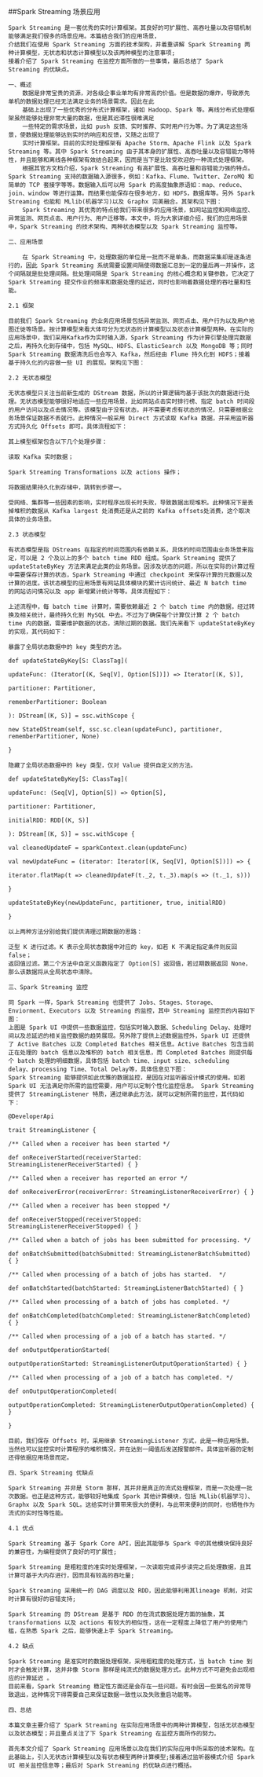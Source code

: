 ##Spark Streaming 场景应用


    Spark Streaming 是一套优秀的实时计算框架。其良好的可扩展性、高吞吐量以及容错机制能够满足我们很多的场景应用。本篇结合我们的应用场景，
    介结我们在使用 Spark Streaming 方面的技术架构，并着重讲解 Spark Streaming 两种计算模型，无状态和状态计算模型以及该两种模型的注意事项;
    接着介绍了 Spark Streaming 在监控方面所做的一些事情，最后总结了 Spark Streaming 的优缺点。
    
    一、概述
        数据是非常宝贵的资源，对各级企事业单均有非常高的价值。但是数据的爆炸，导致原先单机的数据处理已经无法满足业务的场景需求。因此在此
        基础上出现了一些优秀的分布式计算框架，诸如 Hadoop、Spark 等。离线分布式处理框架虽然能够处理非常大量的数据，但是其迟滞性很难满足
        一些特定的需求场景，比如 push 反馈、实时推荐、实时用户行为等。为了满足这些场景，使数据处理能够达到实时的响应和反馈，又随之出现了
        实时计算框架。目前的实时处理框架有 Apache Storm、Apache Flink 以及 Spark Streaming 等。其中 Spark Streaming 由于其本身的扩展性、高吞吐量以及容错能力等特性，并且能够和离线各种框架有效结合起来，因而是当下是比较受欢迎的一种流式处理框架。
        根据其官方文档介绍，Spark Streaming 有高扩展性、高吞吐量和容错能力强的特点。Spark Streaming 支持的数据输入源很多，例如：Kafka、Flume、Twitter、ZeroMQ 和简单的 TCP 套接字等等。数据输入后可以用 Spark 的高度抽象原语如：map、reduce、join、window 等进行运算。而结果也能保存在很多地方，如 HDFS，数据库等。另外 Spark Streaming 也能和 MLlib(机器学习)以及 Graphx 完美融合。其架构见下图：
        Spark Streaming 其优秀的特点给我们带来很多的应用场景，如网站监控和网络监控、异常监测、网页点击、用户行为、用户迁移等。本文中，将为大家详细介绍，我们的应用场景中，Spark Streaming 的技术架构、两种状态模型以及 Spark Streaming 监控等。
    
    二、应用场景
    
        在 Spark Streaming 中，处理数据的单位是一批而不是单条，而数据采集却是逐条进行的，因此 Spark Streaming 系统需要设置间隔使得数据汇总到一定的量后再一并操作，这个间隔就是批处理间隔。批处理间隔是 Spark Streaming 的核心概念和关键参数，它决定了 Spark Streaming 提交作业的频率和数据处理的延迟，同时也影响着数据处理的吞吐量和性能。
    
    2.1 框架
    
    目前我们 Spark Streaming 的业务应用场景包括异常监测、网页点击、用户行为以及用户地图迁徙等场景。按计算模型来看大体可分为无状态的计算模型以及状态计算模型两种。在实际的应用场景中，我们采用Kafka作为实时输入源，Spark Streaming 作为计算引擎处理完数据之后，再持久化到存储中，包括 MySQL、HDFS、ElasticSearch 以及 MongoDB 等；同时 Spark Streaming 数据清洗后也会写入 Kafka，然后经由 Flume 持久化到 HDFS；接着基于持久化的内容做一些 UI 的展现。架构见下图：
    
    2.2 无状态模型
    
    无状态模型只关注当前新生成的 DStream 数据，所以的计算逻辑均基于该批次的数据进行处理。无状态模型能够很好地适应一些应用场景，比如网站点击实时排行榜、指定 batch 时间段的用户访问以及点击情况等。该模型由于没有状态，并不需要考虑有状态的情况，只需要根据业务场景保证数据不丢就行。此种情况一般采用 Direct 方式读取 Kafka 数据，并采用监听器方式持久化 Offsets 即可。具体流程如下：
    
    其上模型框架包含以下几个处理步骤：
    
    读取 Kafka 实时数据；
    
    Spark Streaming Transformations 以及 actions 操作；
    
    将数据结果持久化到存储中，跳转到步骤一。
    
    受网络、集群等一些因素的影响，实时程序出现长时失败，导致数据出现堆积。此种情况下是丢掉堆积的数据从 Kafka largest 处消费还是从之前的 Kafka offsets处消费，这个取决具体的业务场景。
    
    2.3 状态模型
    
    有状态模型是指 DStreams 在指定的时间范围内有依赖关系，具体的时间范围由业务场景来指定，可以是 2 个及以上的多个 batch time RDD 组成。Spark Streaming 提供了 updateStateByKey 方法来满足此类的业务场景。因涉及状态的问题，所以在实际的计算过程中需要保存计算的状态，Spark Streaming 中通过 checkpoint 来保存计算的元数据以及计算的进度。该状态模型的应用场景有网站具体模块的累计访问统计、最近 N batch time 的网站访问情况以及 app 新增累计统计等等。具体流程如下：
    
    上述流程中，每 batch time 计算时，需要依赖最近 2 个 batch time 内的数据，经过转换及相关统计，最终持久化到 MySQL 中去。不过为了确保每个计算仅计算 2 个 batch time 内的数据，需要维护数据的状态，清除过期的数据。我们先来看下 updateStateByKey 的实现，其代码如下：
    
    暴露了全局状态数据中的 key 类型的方法。
    
    def updateStateByKey[S: ClassTag](
    
    updateFunc: (Iterator[(K, Seq[V], Option[S])]) => Iterator[(K, S)],
    
    partitioner: Partitioner,
    
    rememberPartitioner: Boolean
    
    ): DStream[(K, S)] = ssc.withScope {
    
    new StateDStream(self, ssc.sc.clean(updateFunc), partitioner, rememberPartitioner, None)
    
    }
    
    隐藏了全局状态数据中的 key 类型，仅对 Value 提供自定义的方法。
    
    def updateStateByKey[S: ClassTag](
    
    updateFunc: (Seq[V], Option[S]) => Option[S],
    
    partitioner: Partitioner,
    
    initialRDD: RDD[(K, S)]
    
    ): DStream[(K, S)] = ssc.withScope {
    
    val cleanedUpdateF = sparkContext.clean(updateFunc)
    
    val newUpdateFunc = (iterator: Iterator[(K, Seq[V], Option[S])]) => {
    
    iterator.flatMap(t => cleanedUpdateF(t._2, t._3).map(s => (t._1, s)))
    
    }
    
    updateStateByKey(newUpdateFunc, partitioner, true, initialRDD)
    
    }
    
    以上两种方法分别给我们提供清理过期数据的思路：
    
    泛型 K 进行过滤。K 表示全局状态数据中对应的 key，如若 K 不满足指定条件则反回 false；
    返回值过滤。第二个方法中自定义函数指定了 Option[S] 返回值，若过期数据返回 None，那么该数据将从全局状态中清除。
    
    三、Spark Streaming 监控
    
    同 Spark 一样，Spark Streaming 也提供了 Jobs、Stages、Storage、Enviorment、Executors 以及 Streaming 的监控，其中 Streaming 监控页的内容如下图：
    上图是 Spark UI 中提供一些数据监控，包括实时输入数据、Scheduling Delay、处理时间以及总延迟的相关监控数据的趋势展现。另外除了提供上述数据监控外，Spark UI 还提供了 Active Batches 以及 Completed Batches 相关信息。Active Batches 包含当前正在处理的 batch 信息以及堆积的 batch 相关信息，而 Completed Batches 刚提供每个 batch 处理的明细数据，具体包括 batch time、input size、scheduling delay、processing Time、Total Delay等，具体信息见下图：
    Spark Streaming 能够提供如此优雅的数据监控，是因在对监听器设计模式的使用。如若 Spark UI 无法满足你所需的监控需要，用户可以定制个性化监控信息。 Spark Streaming 提供了 StreamingListener 特质，通过继承此方法，就可以定制所需的监控，其代码如下：
    
    @DeveloperApi
    
    trait StreamingListener {
    
    /** Called when a receiver has been started */
    
    def onReceiverStarted(receiverStarted: StreamingListenerReceiverStarted) { }
    
    /** Called when a receiver has reported an error */
    
    def onReceiverError(receiverError: StreamingListenerReceiverError) { }
    
    /** Called when a receiver has been stopped */
    
    def onReceiverStopped(receiverStopped: StreamingListenerReceiverStopped) { }
    
    /** Called when a batch of jobs has been submitted for processing. */
    
    def onBatchSubmitted(batchSubmitted: StreamingListenerBatchSubmitted) { }
    
    /** Called when processing of a batch of jobs has started.  */
    
    def onBatchStarted(batchStarted: StreamingListenerBatchStarted) { }
    
    /** Called when processing of a batch of jobs has completed. */
    
    def onBatchCompleted(batchCompleted: StreamingListenerBatchCompleted) { }
    
    /** Called when processing of a job of a batch has started. */
    
    def onOutputOperationStarted(
    
    outputOperationStarted: StreamingListenerOutputOperationStarted) { }
    
    /** Called when processing of a job of a batch has completed. */
    
    def onOutputOperationCompleted(
    
    outputOperationCompleted: StreamingListenerOutputOperationCompleted) { }
    
    }
    
    目前，我们保存 Offsets 时，采用继承 StreamingListener 方式，此是一种应用场景。当然也可以监控实时计算程序的堆积情况，并在达到一阈值后发送报警邮件。具体监听器的定制还得依据应用场景而定。
    
    四、Spark Streaming 优缺点
    
    Spark Streaming 并非是 Storm 那样，其并非是真正的流式处理框架，而是一次处理一批次数据。也正是这种方式，能够较好地集成 Spark 其他计算模块，包括 MLlib(机器学习)、Graphx 以及 Spark SQL。这给实时计算带来很大的便利，与此带来便利的同时，也牺牲作为流式的实时性等性能。
    
    4.1 优点
    
    Spark Streaming 基于 Spark Core API，因此其能够与 Spark 中的其他模块保持良好的兼容性，为编程提供了良好的可扩展性;
    
    Spark Streaming 是粗粒度的准实时处理框架，一次读取完或异步读完之后处理数据，且其计算可基于大内存进行，因而具有较高的吞吐量;
    
    Spark Streaming 采用统一的 DAG 调度以及 RDD，因此能够利用其lineage 机制，对实时计算有很好的容错支持;
    
    Spark Streaming 的 DStream 是基于 RDD 的在流式数据处理方面的抽象，其 transformations 以及 actions 有较大的相似性，这在一定程度上降低了用户的使用门槛，在熟悉 Spark 之后，能够快速上手 Spark Streaming。
    
    4.2 缺点
    
    Spark Streaming 是准实时的数据处理框架，采用粗粒度的处理方式，当 batch time 到时才会触发计算，这并非像 Storm 那样是纯流式的数据处理方式。此种方式不可避免会出现相应的计算延迟 。
    目前来看，Spark Streaming 稳定性方面还是会存在一些问题。有时会因一些莫名的异常导致退出，这种情况下得需要自己来保证数据一致性以及失败重启功能等。
    
    四、总结
    
    本篇文章主要介绍了 Spark Streaming 在实际应用场景中的两种计算模型，包括无状态模型以及状态模型；并且重点关注了下 Spark Streaming 在监控方面所作的努力。
    
    首先本文介绍了 Spark Streaming 应用场景以及在我们的实际应用中所采取的技术架构。在此基础上，引入无状态计算模型以及有状态模型两种计算模型;接着通过监听器模式介绍 Spark UI 相关监控信息等；最后对 Spark Streaming 的优缺点进行概括。